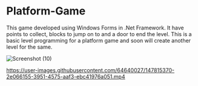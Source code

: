 # Platform-Game
This game developed using Windows Forms in .Net Framework. It have points to collect, blocks to jump on to and a door to end the level. This is a basic level programming for a platform game and soon will create another level for the same.

![Screenshot (10)](https://user-images.githubusercontent.com/64640027/147814501-10918a25-4a5c-411b-95f7-14cf80bfc02f.png)


https://user-images.githubusercontent.com/64640027/147815370-2e066155-3951-4575-aaf3-ebc41976a051.mp4

